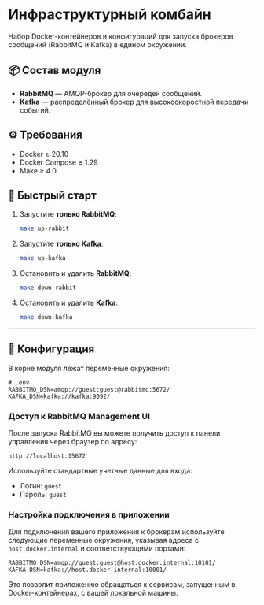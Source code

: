 # Инфраструктурный комбайн

Набор Docker-контейнеров и конфигураций для запуска брокеров сообщений (RabbitMQ и Kafka) в едином окружении.

## 📦 Состав модуля

- **RabbitMQ** — AMQP-брокер для очередей сообщений.
- **Kafka** — распределённый брокер для высокоскоростной передачи событий.

## ⚙️ Требования

- Docker ≥ 20.10
- Docker Compose ≥ 1.29
- Make ≥ 4.0

## 🚀 Быстрый старт

1. Запустите **только RabbitMQ**:
    ```bash
    make up-rabbit
    ```

2. Запустите **только Kafka**:
    ```bash
    make up-kafka
    ```

3. Остановить и удалить **RabbitMQ**:
    ```bash
    make down-rabbit
    ```

4. Остановить и удалить **Kafka**:
    ```bash
    make down-kafka
    ```

---

## 📝 Конфигурация

В корне модуля лежат переменные окружения:

```dotenv
# .env
RABBITMQ_DSN=amqp://guest:guest@rabbitmq:5672/
KAFKA_DSN=kafka://kafka:9092/
```

### Доступ к RabbitMQ Management UI

После запуска RabbitMQ вы можете получить доступ к панели управления через браузер по адресу:

```
http://localhost:15672
```

Используйте стандартные учетные данные для входа:

- Логин: `guest`
- Пароль: `guest`

### Настройка подключения в приложении

Для подключения вашего приложения к брокерам используйте следующие переменные окружения, указывая адреса с `host.docker.internal` и соответствующими портами:

```dotenv
RABBITMQ_DSN=amqp://guest:guest@host.docker.internal:10101/
KAFKA_DSN=kafka://host.docker.internal:10001/
```

Это позволит приложению обращаться к сервисам, запущенным в Docker-контейнерах, с вашей локальной машины.